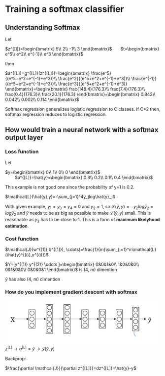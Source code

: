 # Training a softmax classifier

## Understanding Softmax

Let

$z^{[l]}=\begin{bmatrix}
5\\
2\\
-1\\
3
\end{bmatrix}$&nbsp;&nbsp;&nbsp;&nbsp;&nbsp;&nbsp;&nbsp;$t=\begin{bmatrix}
e^5\\
e^2\\
e^{-1}\\
e^3
\end{bmatrix}$

then

$a^{[L]}=g^{[L]}(z^{[L]})=\begin{bmatrix}
\frac{e^5}{(e^5+e^2+e^{-1}+e^3)}\\
\frac{e^2}{(e^5+e^2+e^{-1}+e^3)}\\
\frac{e^{-1}}{(e^5+e^2+e^{-1}+e^3)}\\
\frac{e^3}{(e^5+e^2+e^{-1}+e^3)}
\end{bmatrix}=\begin{bmatrix}
frac{148.4}{176.3}\\
frac{7.4}{176.3}\\
frac{0.4}{176.3}\\
frac{20.1}{176.3}
\end{bmatrix}=\begin{bmatrix}
0.842\\
0.042\\
0.002\\
0.114
\end{bmatrix}$


Softmax regression generalizes logistic regression to C classes. If C=2 then, softmax regression reduces to logistic regression.

## How would train a neural network with a softmax output layer

### Loss function

Let

$y=\begin{bmatrix}
0\\
1\\
0\\
0
\end{bmatrix}$ &nbsp;&nbsp;&nbsp;&nbsp;&nbsp;&nbsp;&nbsp;&nbsp;$a^{[L]}=\hat{y}=\begin{bmatrix}
0.3\\
0.2\\
0.1\\
0.4
\end{bmatrix}$

This example is not good one since the probability of y=1 is 0.2.

$\mathcal{L}(\hat{y},y)=-\sum_{j=1}^4y_jlog\hat{y}_j$

With given example, $y_1=y_3=y_4=0$ and $y_2=1$, so $\mathcal{L}(\hat{y},y)=-y_2log\hat{y}_2=log\hat{y}_2$ and $\hat{y}$ needs to be as big as possible to make $\mathcal{L}(\hat{y},y)$ small. This is reasonable as $y_2$ has to be close to 1.
This is a form of **maximum likelyhood estimation**.

### Cost function

$\mathcal{J}(w^{[1]},b^{[1]}), \cdots)=\frac{1}{m}\sum_{i=1}^m\mathcal{L}(\hat{y}^{(i)},y^{(i)})$

$Y=[y^{(1)} y^{(2)} \cdots ]=\begin{bmatrix}
0&0&1&0\\
1&0&0&0\\
0&1&0&0\\
0&0&0&1
\end{bmatrix}$ is (4, m) dimention

$\hat{y}$ has also (4, m) dimention

### How do you implement gradient descent with softmax

![](images/052-training-softmax-classifier-2cba1b6e.png)
$z^{[L]}\rightarrow a^{[L]}=\hat{y} \rightarrow \mathcal{J}(\hat{y}, y)$

Backprop:

$\frac{\partial \mathcal{J}}{\partial z^{[L]}}=dz^{[L]}=\hat{y}-y$
